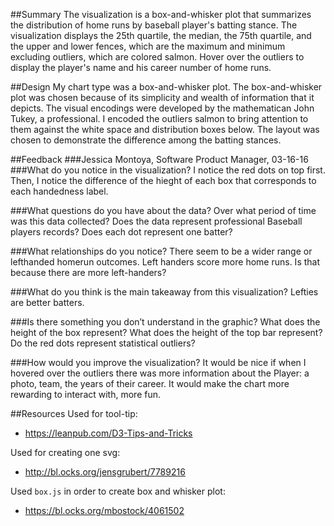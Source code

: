##Summary
The visualization is a box-and-whisker plot that summarizes the distribution of home runs by baseball player's batting stance. The visualization displays the 25th quartile, the median, the 75th quartile, and the upper and lower fences, which are the maximum and minimum excluding outliers, which are colored salmon. Hover over the outliers to display the player's name and his career number of home runs.   

##Design
My chart type was a box-and-whisker plot.  The box-and-whisker plot was chosen because of its simplicity and wealth of information that it depicts.  The visual encodings were developed by the mathematican John Tukey, a professional.  I encoded the outliers salmon to bring attention to them against the white space and distribution boxes below.  The layout was chosen to demonstrate the difference among the batting stances.  

##Feedback
###Jessica Montoya, Software Product Manager, 03-16-16
###What do you notice in the visualization?
I notice the red dots on top first. Then, I notice the difference of the hieght of each box that corresponds to each handedness label. 

###What questions do you have about the data?
Over what period of time was this data collected? Does the data represent professional Baseball players records? Does each dot represent one batter?

###What relationships do you notice?
There seem to be a wider range or lefthanded homerun outcomes. Left handers score more home runs. Is that because there are more left-handers? 

###What do you think is the main takeaway from this visualization?
Lefties are better batters.

###Is there something you don’t understand in the graphic?
What does the height of the box represent? What does the height of the top bar represent? Do the red dots represent statistical outliers?

###How would you improve the visualization?
It would be nice if when I hovered over the outliers there was more information about the Player: a photo, team, the years of their career. It would make the chart more rewarding to interact with, more fun.  

##Resources
Used for tool-tip:  
+ https://leanpub.com/D3-Tips-and-Tricks

Used for creating one svg:
+ http://bl.ocks.org/jensgrubert/7789216

Used `box.js` in order to create box and whisker plot:
+ https://bl.ocks.org/mbostock/4061502